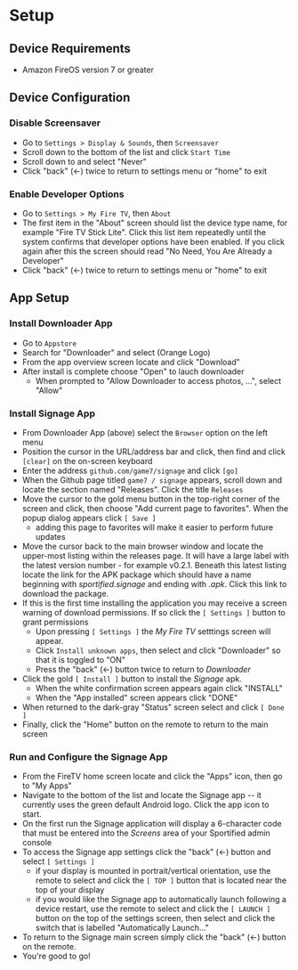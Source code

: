 # Setup

## Device Requirements

* Amazon FireOS version 7 or greater

## Device Configuration

### Disable Screensaver

* Go to `Settings > Display & Sounds`, then `Screensaver`
* Scroll down to the bottom of the list and click `Start Time`
* Scroll down to and select "Never"
* Click "back" (<-) twice to return to settings menu or "home" to exit

### Enable Developer Options

* Go to `Settings > My Fire TV`, then `About`
* The first item in the "About" screen should list the device type name, for example "Fire TV Stick Lite".  Click this list item repeatedly until the system confirms that developer options have been enabled.  If you click again after this the screen should read "No Need, You Are Already a Developer"
* Click "back" (<-) twice to return to settings menu or "home" to exit


## App Setup

### Install Downloader App

* Go to `Appstore`
* Search for "Downloader" and select (Orange Logo)
* From the app overview screen locate and click "Download"
* After install is complete choose "Open" to lauch downloader
  * When prompted to "Allow Downloader to access photos, ...", select "Allow"

### Install Signage App

* From Downloader App (above) select the `Browser` option on the left menu
* Position the cursor in the URL/address bar and click, then find and click `[clear]` on the on-screen keyboard
* Enter the address `github.com/game7/signage` and click `[go]`
* When the Github page titled `game7 / signage` appears, scroll down and locate the section named "Releases".  Click the title `Releases`
* Move the cursor to the gold menu button in the top-right corner of the screen and click, then choose "Add current page to favorites".  When the popup dialog appears click `[ Save ]`
    * adding this page to favorites will make it easier to perform future updates
* Move the cursor back to the main browser window and locate the upper-most listing within the releases page.  It will have a large label with the latest version number - for example v0.2.1.  Beneath this latest listing locate the link for the APK package which should have a name beginning with *sportified.signage* and ending with *.apk*.  Click this link to download the package.
* If this is the first time installing the application you may receive a screen warning of download permissions.  If so click the `[ Settings ]` button to grant permissions
    * Upon pressing `[ Settings ]` the *My Fire TV* setttings screen will appear.  
    * Click `Install unknown apps`, then select and click "Downloader" so that it is toggled to "ON"
    * Press the "back" (<-) button twice to return to *Downloader*
* Click the gold `[ Install ]` button to install the *Signage* apk.  
    * When the white confirmation screen appears again click "INSTALL"
    * When the "App installed" screen appears click "DONE"
* When returned to the dark-gray "Status" screen select and click `[ Done ]`
* Finally, click the "Home" button on the remote to return to the main screen

### Run and Configure the Signage App

* From the FireTV home screen locate and click the "Apps" icon, then go to "My Apps"
* Navigate to the bottom of the list and locate the Signage app -- it currently uses the green default Android logo.  Click the app icon to start.
* On the first run the Signage application will display a 6-character code that must be entered into the *Screens* area of your Sportified admin console
* To access the Signage app settings click the "back" (<-) button and select `[ Settings ]`
    * if your display is mounted in portrait/vertical orientation, use the remote to select and click the `[ TOP ]` button that is located near the top of your display
    * if you would like the Signage app to automatically launch following a device restart, use the remote to select and click the `[ LAUNCH ]` button on the top of the settings screen, then select and click the switch that is labelled "Automatically Launch..."
* To return to the Signage main screen simply click the "back" (<-) button on the remote.
* You're good to go!
